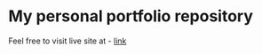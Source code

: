 # My personal portfolio repository

Feel free to visit live site at - [link](https://hire-mlbudda.netlify.app/)
